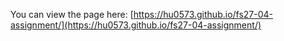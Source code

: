 You can view the page here: [https://hu0573.github.io/fs27-04-assignment/](https://hu0573.github.io/fs27-04-assignment/)
